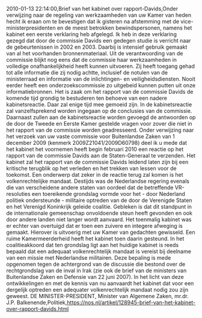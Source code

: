 2010-01-13 22:14:00,Brief van het kabinet over rapport-Davids,Onder verwijzing naar de regeling van werkzaamheden van uw Kamer van heden hecht ik eraan om te bevestigen dat ik gisteren na afstemming met de vice-ministerpresidenten en de meest betrokken bewindspersonen, namens het kabinet een eerste verklaring heb afgelegd. Ik heb in deze verklaring gezegd dat door de commissie Davids een gedegen studie is verricht naar de gebeurtenissen in 2002 en 2003. Daarbij is intensief gebruik gemaakt van al het voorhanden bronnenmateriaal. Uit de verantwoording van de commissie blijkt nog eens dat de commissie haar werkzaamheden in volledige onafhankelijkheid heeft kunnen uitvoeren. Zij heeft toegang gehad tot alle informatie die zij nodig achtte, inclusief de notulen van de ministerraad en informatie van de inlichtingen- en veiligheidsdiensten. Nooit eerder heeft een onderzoekscommissie zo uitgebeid kunnen putten uit onze informatiebronnen. Het is zaak om het rapport van de commissie Davids de komende tijd grondig te bestuderen ten behoeve van een nadere kabinetsreactie. Daar zal enige tijd mee gemoeid zijn. In de kabinetsreactie zal vanzelfsprekend worden ingegaan op de conclusies van de commissie. Daarnaast zullen aan de kabinetsreactie worden gevoegd de antwoorden op de door de Tweede en Eerste Kamer gestelde vragen voor zover die niet in het rapport van de commissie worden geadresseerd. Onder verwijzing naar het verzoek van uw vaste commissie voor Buitenlandse Zaken van 1 december 2009 (kenmerk 2009Z21041/2009D60798) deel ik u mede dat het kabinet het voornemen heeft begin februari 2010 een reactie op het rapport van de commissie Davids aan de Staten-Generaal te verzenden. Het kabinet zal het rapport van de commissie Davids leidend laten zijn bij een kritische terugblik op het verleden en het trekken van lessen voor de toekomst. Een onderwerp dat zeker in de reactie terug zal komen is het volkenrechtelijke mandaat. Destijds was de Nederlandse regering evenals die van verscheidene andere staten van oordeel dat de betreffende VR-resoluties een toereikende grondslag vormde voor het - door Nederland politiek ondersteunde - militaire optreden van de door de Verenigde Staten en het Verenigd Koninkrijk geleide coalitie. Gebleken is dat dit standpunt in de internationale gemeenschap onvoldoende steun heeft gevonden en ook door andere landen niet langer wordt aanvaard. Het toenmalig kabinet was er echter van overtuigd dat er toen een zuivere en integere afweging is gemaakt. Hierover is uitvoerig met uw Kamer van gedachten gewisseld. Een ruime Kamermeerderheid heeft het kabinet toen daarin gesteund. In het coalitieakkoord dat ten grondslag ligt aan het huidige kabinet is reeds bepaald dat een adequaat volkenrechtelijk mandaat is vereist bij deelname van een missie met Nederlandse militairen. Deze bepaling is mede opgenomen tegen de achtergrond van de discussie die bestond over de rechtgrondslag van de inval in Irak (zie ook de brief van de ministers van Buitenlandse Zaken en Defensie van 22 juni 2007). In het licht van deze ontwikkelingen en met de kennis van nu aanvaardt het kabinet dat voor een dergelijk optreden een adequater volkenrechtelijk mandaat nodig zou zijn geweest. DE MINISTER-PRESIDENT, Minister van Algemene Zaken, mr.dr. J.P. Balkenende,Politiek,https://nos.nl/artikel/128945-brief-van-het-kabinet-over-rapport-davids.html